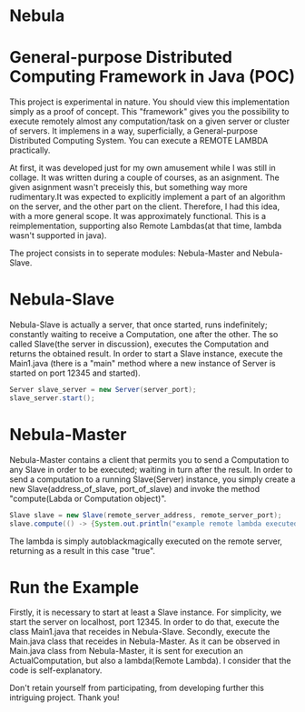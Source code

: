 # Nebula
# General-purpose Distributed Computing Framework in Java (POC)

This project is experimental in nature. You should view this implementation simply as a proof of concept.
This "framework" gives you the possibility to execute remotely almost any computation/task on a given server or cluster of servers. 
It implemens in a way, superficially, a General-purpose Distributed Computing System. You can execute a REMOTE LAMBDA practically.

At first, it was developed just for my own amusement while I was still in collage. It was written during a couple of courses, as an asignment.
The given asignment wasn't preceisly this, but something way more rudimentary.It was expected to explicitly implement a part of an algorithm
on the server, and the other part on the client. Therefore, I had this idea, with a more general scope. It was approximately functional.
This is a reimplementation, supporting also Remote Lambdas(at that time, lambda wasn't supported in java).

The project consists in to seperate modules: Nebula-Master and Nebula-Slave.

# Nebula-Slave
Nebula-Slave is actually a server, that once started, runs indefinitely; constantly waiting to receive a Computation, one after the other.
The so called Slave(the server in discussion), executes the Computation and returns the obtained result. 
In order to start a Slave instance, execute the Main1.java (there is a "main" method where a new instance of Server is started on port 12345
and started).
```java
Server slave_server = new Server(server_port);
slave_server.start();
```

# Nebula-Master
Nebula-Master contains a client that permits you to send a Computation to any Slave in order to be executed; waiting in turn after the result. 
In order to send a computation to a running Slave(Server) instance, you simply create a new Slave(address_of_slave, port_of_slave) and invoke the method
"compute(Labda or Computation object)". 
```java
Slave slave = new Slave(remote_server_address, remote_server_port);
slave.compute(() -> {System.out.println("example remote lambda executed"); return true;});
```
The lambda is simply autoblackmagically executed on the remote server, returning as a result in this case "true".


# Run the Example
Firstly, it is necessary to start at least a Slave instance. For simplicity, we start the server on localhost, port 12345. In order to do that,
execute the class Main1.java that receides in Nebula-Slave.
Secondly, execute the Main.java class that receides in Nebula-Master. 
As it can be observed in Main.java class from Nebula-Master, it is sent for execution an ActualComputation, but also a lambda(Remote Lambda).
I consider that the code is self-explanatory.

Don't retain yourself from participating, from developing further this intriguing project. Thank you!
